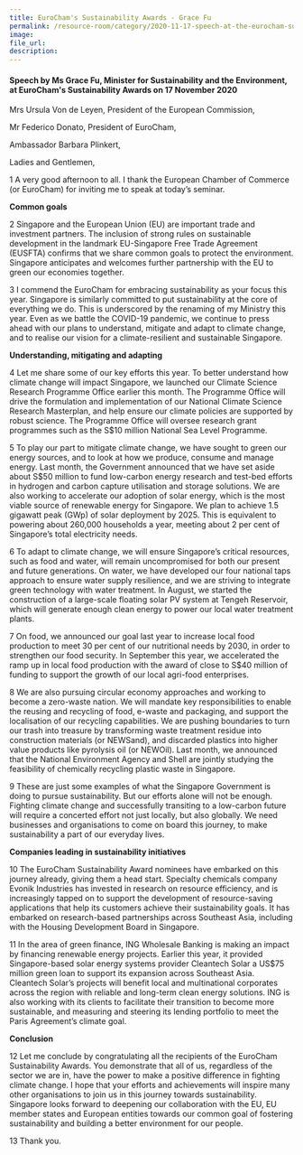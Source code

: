 ```yaml
---  
title: EuroCham's Sustainability Awards - Grace Fu  
permalink: /resource-room/category/2020-11-17-speech-at-the-eurocham-sustainability-awards/  
image:     
file_url:  
description:  
---  
```


#### Speech by Ms Grace Fu, Minister for Sustainability and the Environment, at EuroCham's Sustainability Awards on 17 November 2020  

Mrs Ursula Von de Leyen, President of the European Commission,  

Mr Federico Donato, President of EuroCham,  

Ambassador Barbara Plinkert,  

Ladies and Gentlemen,  

1 A very good afternoon to all. I thank the European Chamber of Commerce (or EuroCham) for inviting me to speak at today’s seminar.  

**Common goals**  

2 Singapore and the European Union (EU) are important trade and investment partners. The inclusion of strong rules on sustainable development in the landmark EU-Singapore Free Trade Agreement (EUSFTA) confirms that we share common goals to protect the environment. Singapore anticipates and welcomes further partnership with the EU to green our economies together.  

3 I commend the EuroCham for embracing sustainability as your focus this year. Singapore is similarly committed to put sustainability at the core of everything we do. This is underscored by the renaming of my Ministry this year. Even as we battle the COVID-19 pandemic, we continue to press ahead with our plans to understand, mitigate and adapt to climate change, and to realise our vision for a climate-resilient and sustainable Singapore.  

**Understanding, mitigating and adapting**  

4 Let me share some of our key efforts this year. To better understand how climate change will impact Singapore, we launched our Climate Science Research Programme Office earlier this month. The Programme Office will drive the formulation and implementation of our National Climate Science Research Masterplan, and help ensure our climate policies are supported by robust science. The Programme Office will oversee research grant programmes such as the S$10 million National Sea Level Programme.  

5 To play our part to mitigate climate change, we have sought to green our energy sources, and to look at how we produce, consume and manage energy. Last month, the Government announced that we have set aside about S$50 million to fund low-carbon energy research and test-bed efforts in hydrogen and carbon capture utilisation and storage solutions. We are also working to accelerate our adoption of solar energy, which is the most viable source of renewable energy for Singapore. We plan to achieve 1.5 gigawatt peak (GWp) of solar deployment by 2025. This is equivalent to powering about 260,000 households a year, meeting about 2 per cent of Singapore’s total electricity needs.  

6 To adapt to climate change, we will ensure Singapore’s critical resources,  such as food and water, will remain uncompromised for both our present and future generations. On water, we have developed our four national taps approach to ensure water supply resilience, and we are striving to integrate green technology with water treatment. In August, we started the construction of a large-scale floating solar PV system at Tengeh Reservoir, which will generate enough clean energy to power our local water treatment plants.  

7  On food, we announced our goal last year to increase local food production to meet 30 per cent of our nutritional needs by 2030, in order to strengthen our food security. In September this year, we accelerated the ramp up in local food production with the award of close to S$40 million of funding to support the growth of our local agri-food enterprises.  

8 We are also pursuing circular economy approaches and working to become a zero-waste nation. We will mandate key responsibilities to enable the reusing and recycling of food, e-waste and packaging, and support the localisation of our recycling capabilities. We are pushing boundaries to turn our trash into treasure by transforming waste treatment residue into construction materials (or NEWSand), and discarded plastics into higher value products like pyrolysis oil (or NEWOil). Last month, we announced that the National Environment Agency and Shell are jointly studying the feasibility of chemically recycling plastic waste in Singapore.  

9 These are just some examples of what the Singapore Government is doing to pursue sustainability. But our efforts alone will not be enough. Fighting climate change and successfully transiting to a low-carbon future will require a concerted effort not just locally, but also globally. We need businesses and organisations to come on board this journey, to make sustainability a part of our everyday lives.  

**Companies leading in sustainability initiatives**  

10 The EuroCham Sustainability Award nominees have embarked on this journey already, giving them a head start. Specialty chemicals company Evonik Industries has invested in research on resource efficiency, and is increasingly tapped on to support the development of resource-saving applications that help its customers achieve their sustainability goals. It has embarked on research-based partnerships across Southeast Asia, including with the Housing Development Board in Singapore.  

11 In the area of green finance, ING Wholesale Banking is making an impact by financing renewable energy projects. Earlier this year, it provided Singapore-based solar energy systems provider Cleantech Solar a US$75 million green loan to support its expansion across Southeast Asia. Cleantech Solar’s projects will benefit local and multinational corporates across the region with reliable and long-term clean energy solutions. ING is also working with its clients to facilitate their transition to become more sustainable, and measuring and steering its lending portfolio to meet the Paris Agreement’s climate goal.  

**Conclusion**  

12 Let me conclude by congratulating all the recipients of the EuroCham Sustainability Awards. You demonstrate that all of us, regardless of the sector we are in, have the power to make a positive difference in fighting climate change. I hope that your efforts and achievements will inspire many other organisations to join us in this journey towards sustainability. Singapore looks forward to deepening our collaboration with the EU, EU member states and European entities towards our common goal of fostering sustainability and building a better environment for our people.  

13 Thank you.  

